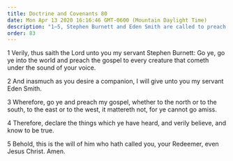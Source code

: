 ```yaml
---
title: Doctrine and Covenants 80
date: Mon Apr 13 2020 16:16:46 GMT-0600 (Mountain Daylight Time)
description: "1–5, Stephen Burnett and Eden Smith are called to preach in whatever place they choose."
order: 83
---
```


1 Verily, thus saith the Lord unto you my servant Stephen Burnett: Go ye, go ye into the world and preach the gospel to every creature that cometh under the sound of your voice.

2 And inasmuch as you desire a companion, I will give unto you my servant Eden Smith.

3 Wherefore, go ye and preach my gospel, whether to the north or to the south, to the east or to the west, it mattereth not, for ye cannot go amiss.

4 Therefore, declare the things which ye have heard, and verily believe, and know to be true.

5 Behold, this is the will of him who hath called you, your Redeemer, even Jesus Christ. Amen.
